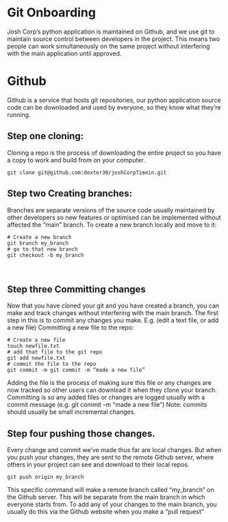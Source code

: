 # Git Onboarding

Josh Corp’s python application is maintained on Github, and we use git to maintain source control between developers in the project. This means two people can work simultaneously on the same project without interfering with the main application until approved.
# Github
Github is a service that hosts git repositories, our python application source code can be downloaded and used by everyone, so they know what they’re running. 

## Step one cloning: 
Cloning a repo is the process of downloading the entire project so you have a copy to work and build from on your computer.
```
git clone git@github.com:dexter30/joshCorpTimein.git
```
 
## Step two Creating branches:
Branches are separate versions of the source code usually maintained by other developers so new features or optimised can be implemented without affected the “main” branch. 
To create a new branch locally and move to it:
```
# Create a new branch
git branch my_branch 
# go to that new branch 
git checkout -b my_branch
``` 
 
## Step three Committing changes
Now that you have cloned your git and you have created a branch, you can make and track changes without interfering with the main branch. The first step in this is to commit any changes you make. E.g. (edit a text file, or add a new file)
Committing a new file to the repo:
```
# Create a new file
touch newfile.txt
# add that file to the git repo
git add newfile.txt
# commit the file to the repo
git commit -m git commit -m “made a new file”
```
Adding the file is the process of making sure this file or any changes are now tracked so other users can download it when they clone your branch. 
Committing is so any added files or changes are logged usually with a commit message (e.g. git commit -m “made a new file”)
Note: commits should usually be small incremental changes.

## Step four pushing those changes.
Every change and commit we’ve made thus far are local changes. But when you push your changes, they are sent to the remote Github server, where others in your project can see and download to their local repos.
```
git push origin my_branch
```
This specific command will make a remote branch called “my_branch” on the Github server. This will be separate from the main branch in which everyone starts from. 
To add any of your changes to the main branch, you usually do this via the Github website when you make a “pull request”
